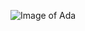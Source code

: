 ![Image of Ada](https://user-images.githubusercontent.com/98047154/150573836-b58ab4c9-86cc-473e-a134-b7a159eb2683.jpg)
